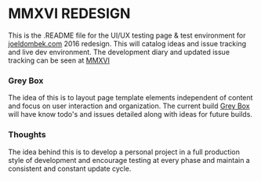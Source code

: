 # MMXVI REDESIGN
This is the .README file for the UI/UX testing page & test environment for [joeldombek.com](http://www.joeldombek.com) 2016 redesign. This will catalog ideas and issue tracking and live dev environment. The development diary and updated issue tracking can be seen at [MMXVI](http://joeldom.github.io/redesign/)

### Grey Box
The idea of this is to layout page template elements independent of content and focus on user interaction and organization. The current build [Grey Box](http://joeldom.github.io/redesign/greybox/)  will have know todo's and issues detailed along with ideas for future builds.

### Thoughts
The idea behind this is to develop a personal project in a full production style of development and encourage testing at every phase and maintain a consistent and constant update cycle.
